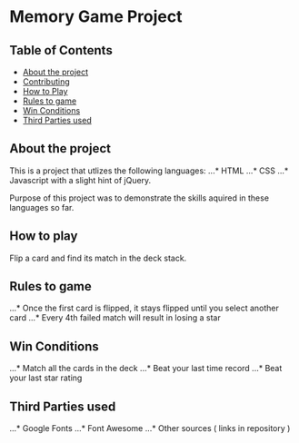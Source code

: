 # Memory Game Project

## Table of Contents

* [About the project](#about)
* [Contributing](#contributing)
* [How to Play](#play)
* [Rules to game](#rules)
* [Win Conditions](#win)
* [Third Parties used](#thirdparties)

## About the project

This is a project that utlizes the following languages:
...* HTML
...* CSS
...* Javascript with a slight hint of jQuery. 

Purpose of this project was to demonstrate the skills aquired in these languages so far.

## How to play

Flip a card and find its match in the deck stack.

## Rules to game 

...* Once the first card is flipped, it stays flipped until you select another card 
...* Every 4th failed match will result in losing a star

## Win Conditions
 
...* Match all the cards in the deck
...* Beat your last time record
...* Beat your last star rating

## Third Parties used

...* Google Fonts
...* Font Awesome
...* Other sources ( links in repository )
